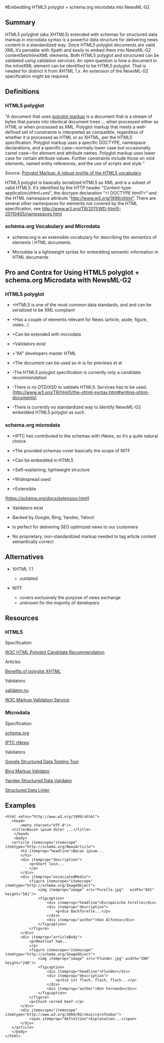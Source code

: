 #Embedding HTML5 polyglot + schema.org microdata into NewsML-G2

## Summary
HTML5 polyglott (aka XHTML5)  extended with schemas for structured data markup in microdata syntax is a powerful data structure for delivering news content in a standardized way. Since HTML5 polyglot documents are valid XML it’s parsable with Xpath and easily to embed them into NewsML-G2 contentSet/inlineXML elements. Both HTML5 polyglot and structured can be validated using validation services. An open question is how a document in the inlineXML element can be identified to be HTML5 polyglot. That is needed for distinct it from XHTML 1.x. An extension of the NewsML-G2 specification might be required.

## Definitions

### HTML5 polyglot
"A document that uses [polyglot markup](http://dev.w3.org/html5/html-polyglot/#dfn-polyglot-markup) is a document that is a stream of bytes that parses into identical document trees ... when processed either as HTML or when processed as XML. Polyglot markup that meets a well-defined set of constraints is interpreted as compatible, regardless of whether it is processed as HTML or as XHTML, per the HTML5 specification. Polyglot markup uses a specific DOCTYPE, namespace declarations, and a specific case—normally lower case but occasionally camel case—for element and attribute names. Polyglot markup uses lower case for certain attribute values. Further constraints include those on void elements, named entity references, and the use of scripts and style.“

Source: [Polyglot Markup: A robust profile of the HTML5 vocabulary](http://dev.w3.org/html5/html-polyglot/)

HTML5 polyglot is basically serialized HTML5 as XML and is a subset of valid HTML5. It’s identified by the HTTP header "Content-type: application/xhtml+xml", the doctype declaration “&lt;! DOCTYPE html?&gt;“ and the HTML namespace attribute “http://www.w3.org/1999/xhtml”. There are several other namespaces for elements not covered by the HTML specification, see http://www.w3.org/TR/2011/WD-html5-20110405/namespaces.html

### schema.org Vocabulary and Microdata

* schema.org is an extensible vocabulary for describing the semantics of elements i HTML documents.

* Microdata is a lightweight syntax for embedding semantic information in HTML documents

## Pro and Contra for Using HTML5 polyglot + schema.org Microdata with NewsML-G2

### HTML5 polyglot

+ +HTML5 is one of the most common data standards, and and can be serialized to be XML compliant 

+ +Has a couple of elements relevant for News (article, aside, figure, video…)

+ +Can be extended with microdata

+ +Validators exist

+ +"All" developers master HTML

+ +The document can be used as-it-is for previews et al

- -The HTML5 polyglot specification is currently only a candidate recommendation

- -There is no DTD/XSD to validate HTML5. Services has to be used.     
[http://www.w3.org/TR/html5/the-xhtml-syntax.html#writing-xhtml-documents]

- -There is currently no standardized way to identify NewsML-G2 embedded HTML5 polyglot as such

### schema.org microdata

+ +IPTC has contributed to the schemas with rNews, so it’s a quite natural choice

+ +The provided schemas cover basically the scope of NITF

+ +Can be embedded in HTML5

+ +Self-explaining, lightweight structure

+ +Widespread used

+ +Extensible
  
[https://schema.org/docs/extension.html]

+ Validators exist

+ Backed by Google, Bing, Yandex, Yahoo!

+ Is perfect for delivering SEO optimized news to our customers

+ No proprietary, non-standardized markup needed to tag article content semantically correct

## Alternatives

* XHTML 1.1
    * outdated

* NITF
    * covers exclusively the purpose of news exchange
    * unknown for the majority of developers

## Resources

### HTML5

Specification

[W3C HTML Polyglot Candidate Recommendation](http://www.w3.org/TR/html-polyglot/)

Articles

[Benefits of polyglot XHTML](http://www.xmlplease.com/xhtml/xhtml5polyglot/)

Validators

[validator.nu](https://validator.nu/)

[W3C Markup Validation Service](http://validator.w3.org/)

### Microdata

Specification

[schema.org](http://schema.org/)

[IPTC rNews](http://dev.iptc.org/rNews)

Validators

[Google Structured Data Testing Tool](https://developers.google.com/structured-data/testing-tool/)

[Bing Markup Validator](http://www.bing.com/toolbox/markup-validator)

[Yandex Structured Data Validator](https://webmaster.yandex.com/microtest.xml)

[Structured Data Linter](http://linter.structured-data.org/)

## Examples
````
<html xmlns="http://www.w3.org/1999/xhtml">
   <head>
       <meta charset="UTF-8"/>
   <title>Bacon ipsum dolor ...</title>
    </head>
    <body>
   <article itemscope="itemscope" itemtype="http://schema.org/NewsArticle">
       <h1 itemprop="headline">Bacon ipsum...
       </h1>
       <div itemprop="description">
           <p>Short loin...
           </p>
       </div>
       <div itemprop="associatedMedia">
           <figure itemscope="itemscope" itemtype="http://schema.org/ImageObject">
               <img itemprop="image" src="Forelle.jpg"   width="841" height="581"/>
               <figcaption>
                   <div itemprop="headline">Europäische Forelle</div>
                   <div itemprop="description">
                       <p>Die Bachforelle...</p>
                   </div>
                   <div itemprop="author">Don Alfonso</div>
               </figcaption>
           </figure>
       </div>
       <div itemprop="articleBody">
           <p>Meatloaf ham..
           </p>
           <figure itemscope="itemscope" itemtype="http://schema.org/ImageObject">
               <img itemprop="image" src="Flunder.jpg" width="398" height="240"/>
               <figcaption>
                   <div itemprop="headline">Flunder</div>
                   <div itemprop="description">
                       <p>Sie ist flach, flach, flach...</p>
                   </div>
                   <div itemprop="author">Don Fernando</div>
               </figcaption>
           </figure>
           <p>Chuck corned beef.</p>
       </div>
       <div itemscope="itemscope" itemtype="http://www.w3.org/2004/02/skos/corefoobar">
           <span itemprop="definition">Explanation...</span>
       </div>
   </article>
   </body>
</html>
````
